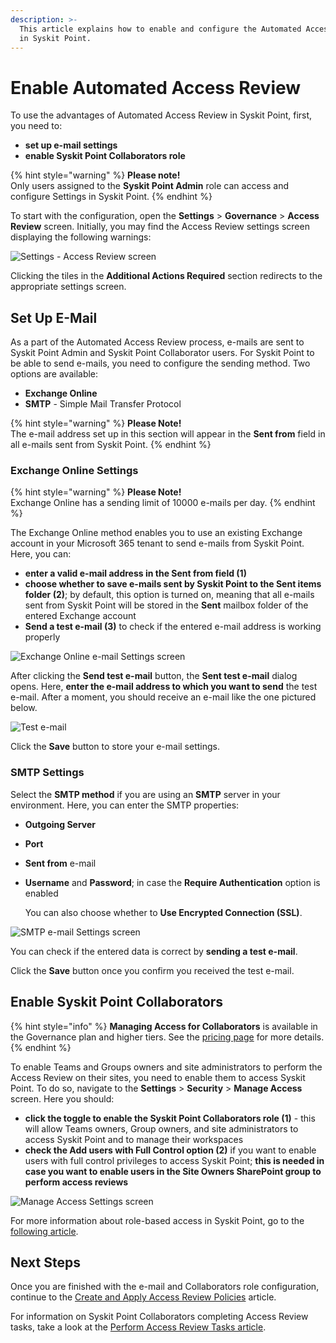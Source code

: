 ```yaml
---
description: >-
  This article explains how to enable and configure the Automated Access Review
  in Syskit Point.
---
```


# Enable Automated Access Review

To use the advantages of Automated Access Review in Syskit Point, first, you need to:

* **set up e-mail settings**
* **enable Syskit Point Collaborators role**

{% hint style="warning" %}
**Please note!**\
Only users assigned to the **Syskit Point Admin** role can access and configure Settings in Syskit Point.
{% endhint %}

To start with the configuration, open the **Settings** > **Governance** > **Access Review** screen. Initially, you may find the Access Review settings screen displaying the following warnings:

![Settings - Access Review screen](../../.gitbook/assets/enable-permissions-review\_settings.png)

Clicking the tiles in the **Additional Actions Required** section redirects to the appropriate settings screen.

## Set Up E-Mail

As a part of the Automated Access Review process, e-mails are sent to Syskit Point Admin and Syskit Point Collaborator users. For Syskit Point to be able to send e-mails, you need to configure the sending method. Two options are available:

* **Exchange Online**
* **SMTP** - Simple Mail Transfer Protocol

{% hint style="warning" %}
**Please Note!**\
The e-mail address set up in this section will appear in the **Sent from** field in all e-mails sent from Syskit Point.
{% endhint %}

### Exchange Online Settings

{% hint style="warning" %}
**Please Note!**\
Exchange Online has a sending limit of 10000 e-mails per day.
{% endhint %}

The Exchange Online method enables you to use an existing Exchange account in your Microsoft 365 tenant to send e-mails from Syskit Point. Here, you can:

* **enter a valid e-mail address in the Sent from field (1)**
* **choose whether to save e-mails sent by Syskit Point to the Sent items folder (2)**; by default, this option is turned on, meaning that all e-mails sent from Syskit Point will be stored in the **Sent** mailbox folder of the entered Exchange account
* **Send a test e-mail (3)** to check if the entered e-mail address is working properly

![Exchange Online e-mail Settings screen](../../.gitbook/assets/enable-permissions-review\_exchange-online-settings.png)

After clicking the **Send test e-mail** button, the **Sent test e-mail** dialog opens. Here, **enter the e-mail address to which you want to send** the test e-mail. After a moment, you should receive an e-mail like the one pictured below.

![Test e-mail](broken-reference)

Click the **Save** button to store your e-mail settings.

### SMTP Settings

Select the **SMTP method** if you are using an **SMTP** server in your environment. Here, you can enter the SMTP properties:

* **Outgoing Server**
* **Port**
* **Sent from** e-mail
*   **Username** and **Password**; in case the **Require Authentication** option is enabled

    You can also choose whether to **Use Encrypted Connection (SSL)**.

![SMTP e-mail Settings screen](../../.gitbook/assets/enable-permissions-review\_smtp-settings.png)

You can check if the entered data is correct by **sending a test e-mail**.

Click the **Save** button once you confirm you received the test e-mail.

## Enable Syskit Point Collaborators

{% hint style="info" %}
**Managing Access for Collaborators** is available in the Governance plan and higher tiers. See the [pricing page](https://www.syskit.com/products/point/pricing/) for more details.
{% endhint %}

To enable Teams and Groups owners and site administrators to perform the Access Review on their sites, you need to enable them to access Syskit Point. To do so, navigate to the **Settings** > **Security** > **Manage Access** screen. Here you should:

* **click the toggle to enable the Syskit Point Collaborators role (1)** - this will allow Teams owners, Group owners, and site administrators to access Syskit Point and to manage their workspaces
* **check the Add users with Full Control option (2)** if you want to enable users with full control privileges to access Syskit Point; **this is needed in case you want to enable users in the Site Owners SharePoint group to perform access reviews**

![Manage Access Settings screen](../../.gitbook/assets/enable-permissions-review\_manage-access-settings.png)

For more information about role-based access in Syskit Point, go to the [following article](../../configuration/enable-role-based-access.md).

## Next Steps

Once you are finished with the e-mail and Collaborators role configuration, continue to the [Create and Apply Access Review Policies](create-apply-access-review-policies.md) article.

For information on Syskit Point Collaborators completing Access Review tasks, take a look at the [Perform Access Review Tasks article](../../point-collaborators/resolve-governance-tasks/access-review.md).
